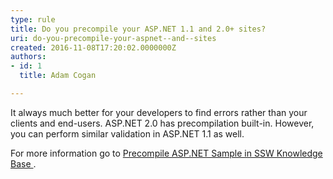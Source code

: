 ```yaml
---
type: rule
title: Do you precompile your ASP.NET 1.1 and 2.0+ sites?
uri: do-you-precompile-your-aspnet--and--sites
created: 2016-11-08T17:20:02.0000000Z
authors:
- id: 1
  title: Adam Cogan

---
```




<span class='intro'> It always much better for your developers to find errors rather than your clients and end-users. ASP.NET 2.0 has precompilation built-in. However, you can perform similar validation in ASP.NET 1.1 as well.<br> </span>

<p>​​For more information go to&#160;<a href="https&#58;//www.ssw.com.au/ssw/KB/KB.aspx?KBID=Q1545246">Precompile ASP.NET Sample in SSW Knowledge Base </a>. ​<br></p>


